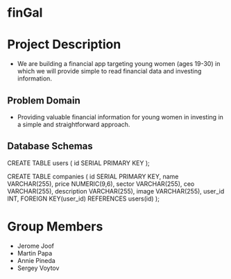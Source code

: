 # finGal

# Project Description
- We are building a financial app targeting young women (ages 19-30) in which we will provide simple to read financial data and investing information. 

## Problem Domain
- Providing valuable financial information for young women in investing in a simple and straightforward approach.

## Database Schemas
CREATE TABLE users (
  id SERIAL PRIMARY KEY
);

CREATE TABLE companies (
  id SERIAL PRIMARY KEY,
  name VARCHAR(255),
  price NUMERIC(9,6),
  sector VARCHAR(255),
  ceo VARCHAR(255),
  description VARCHAR(255),
  image VARCHAR(255),
  user_id INT,
  FOREIGN KEY(user_id) REFERENCES users(id)
);

# Group Members
- Jerome Joof
- Martin Papa
- Annie Pineda
- Sergey Voytov
